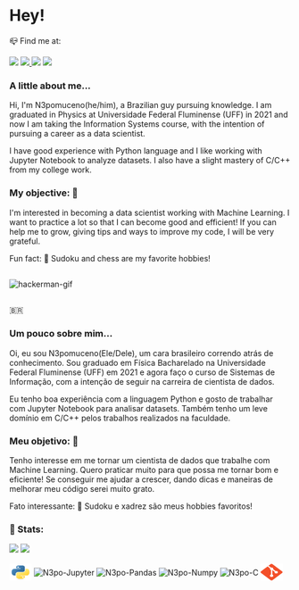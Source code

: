 # Hey!

📪 Find me at:
<div>
  <a href="https://github.com/N3pomuceno" target="_blank"><img src="https://img.shields.io/badge/GitHub-100000?style=for-the-badge&logo=github&logoColor=white" target="_blank"></a> 
  <a href = "mailto:joaonepomuceno@id.uff.br"><img src="https://img.shields.io/badge/Gmail-D14836?style=for-the-badge&logo=gmail&logoColor=white" target="_blank"</a>
  <a href="https://www.linkedin.com/in/joao-nepomuceno-azevedo/" target="_blank"><img src="https://img.shields.io/badge/-LinkedIn-%230077B5?style=for-the-badge&logo=linkedin&logoColor=white" target="_blank"></a> 
  <a href="https://www.kaggle.com/" target="_blank"><img src="https://img.shields.io/badge/Kaggle-20BEFF?style=for-the-badge&logo=Kaggle&logoColor=white" target="_blank"></a> 
</div>
         


### A little about me...
Hi, I'm N3pomuceno(he/him), a Brazilian guy pursuing knowledge. I am graduated in Physics at Universidade Federal Fluminense (UFF) in 2021 and now I am taking the Information Systems course, with the intention of pursuing a career as a data scientist.

I have good experience with Python language and I like working with Jupyter Notebook to analyze datasets. I also have a slight mastery of C/C++ from my college work.

### My objective: 🎯
I'm interested in becoming a data scientist working with Machine Learning. I want to practice a lot so that I can become good and efficient!
If you can help me to grow, giving tips and ways to improve my code, I will be very grateful.

Fun fact: 🎊 Sudoku and chess are my favorite hobbies!

##
<div>
  <img alt="hackerman-gif" height="300" width="500" src="https://media2.giphy.com/media/3knKct3fGqxhK/giphy.gif?cid=ecf05e47sq185nddc3fbloqt7dtspruc6y0ij5dchebldsbg&rid=giphy.gif&ct=g">
</div>

##
 
  
  🇧🇷
### Um pouco sobre mim... 
Oi, eu sou N3pomuceno(Ele/Dele), um cara brasileiro correndo atrás de conhecimento. Sou graduado em Física Bacharelado na Universidade Federal Fluminense (UFF) em 2021 e agora faço o curso de Sistemas de Informação, com a intenção de seguir na carreira de cientista de dados.

Eu tenho boa experiência com a linguagem Python e gosto de trabalhar com Jupyter Notebook para analisar datasets. Também tenho um leve domínio em C/C++ pelos trabalhos realizados na faculdade.

 ### Meu objetivo: 🎯
Tenho interesse em me tornar um cientista de dados que trabalhe com Machine Learning. Quero praticar muito para que possa me tornar bom e eficiente!
Se conseguir me ajudar a crescer, dando dicas e maneiras de melhorar meu código serei muito grato.

Fato interessante: 🎊 Sudoku e xadrez são meus hobbies favoritos!


### 🚀 Stats:
<div> 
  <img height = "240em" src = "https://github-readme-stats.vercel.app/api?username=N3pomuceno&show_icons=true&theme=tokyonight"/>
  <img height = "360em" src = "https://github-readme-stats.vercel.app/api/top-langs/?username=N3pomuceno&langs_count=8&theme=tokyonight"/>
</div>

<div style="display: inline_block"><br>
  <img align="center" alt="N3po-Python" height="30" width="40" src="https://raw.githubusercontent.com/devicons/devicon/master/icons/python/python-original.svg">
  <img align="center" alt="N3po-Jupyter" height="30" width="40" src="https://cdn.jsdelivr.net/gh/devicons/devicon/icons/jupyter/jupyter-original.svg">
  <img align="center" alt="N3po-Pandas" height="30" width="40" src="https://cdn.jsdelivr.net/gh/devicons/devicon/icons/pandas/pandas-original.svg">
  <img align="center" alt="N3po-Numpy" height="30" width="40" src="https://cdn.jsdelivr.net/gh/devicons/devicon/icons/numpy/numpy-original.svg">
  <img align="center" alt="N3po-C" height="30" width="40"src="https://cdn.jsdelivr.net/gh/devicons/devicon/icons/c/c-original.svg" />
  <img align="center" alt="N3po-Git" height="30" width="40" src="https://raw.githubusercontent.com/devicons/devicon/master/icons/git/git-original.svg">
</div>


##
  	
 
